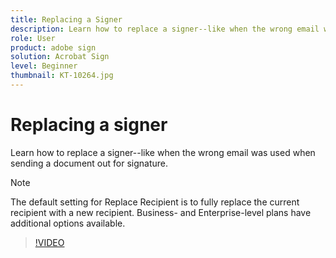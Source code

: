 ```yaml
---
title: Replacing a Signer
description: Learn how to replace a signer--like when the wrong email was used when sending a document out for signature
role: User
product: adobe sign
solution: Acrobat Sign
level: Beginner
thumbnail: KT-10264.jpg
---
```

# Replacing a signer

Learn how to replace a signer--like when the wrong email was used when sending a document out for signature.

>[!NOTE]
>
>The default setting for Replace Recipient is to fully replace the current recipient with a new recipient. Business- and Enterprise-level plans have additional options available.

>[!VIDEO](https://video.tv.adobe.com/v/342340?hidetitle=true)